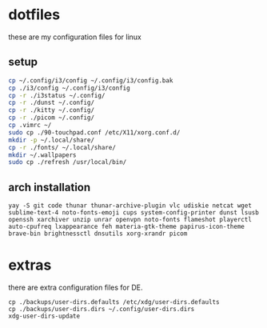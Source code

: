 # dotfiles

these are my configuration files for linux

## setup

```bash
cp ~/.config/i3/config ~/.config/i3/config.bak
cp ./i3/config ~/.config/i3/config
cp -r ./i3status ~/.config/
cp -r ./dunst ~/.config/
cp -r ./kitty ~/.config/
cp -r ./picom ~/.config/
cp .vimrc ~/
sudo cp ./90-touchpad.conf /etc/X11/xorg.conf.d/
mkdir -p ~/.local/share/
cp -r ./fonts/ ~/.local/share/
mkdir ~/.wallpapers
sudo cp ./refresh /usr/local/bin/
```

## arch installation

```
yay -S git code thunar thunar-archive-plugin vlc udiskie netcat wget sublime-text-4 noto-fonts-emoji cups system-config-printer dunst lsusb openssh xarchiver unzip unrar openvpn noto-fonts flameshot playerctl auto-cpufreq lxappearance feh materia-gtk-theme papirus-icon-theme brave-bin brightnessctl dnsutils xorg-xrandr picom 
```

# extras
there are extra configuration files for DE.

```
cp ./backups/user-dirs.defaults /etc/xdg/user-dirs.defaults
cp ./backups/user-dirs.dirs ~/.config/user-dirs.dirs
xdg-user-dirs-update
```
